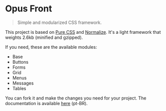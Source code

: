 # Opus Front

> Simple and modularized CSS framework.

This project is based on [Pure CSS](http://purecss.io/) and [Normalize](http://necolas.github.io/normalize.css/). It's a light framework that weights 2.6kb (minified and gzipped).

If you need, these are the available modules:

- Base
- Buttons
- Forms
- Grid
- Menus
- Messages
- Tables

You can fork it and make the changes you need for your project. The documentation is available [here](http://andreloureiro.github.io/opus-front/) (pt-BR).